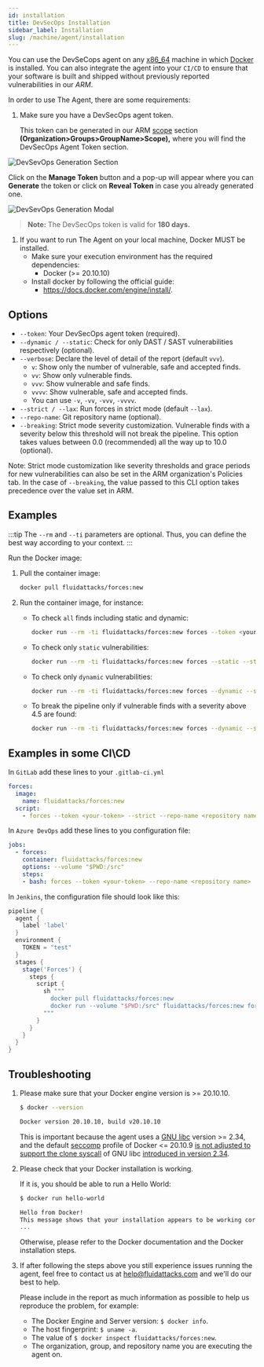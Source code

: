 ```yaml
---
id: installation
title: DevSecOps Installation
sidebar_label: Installation
slug: /machine/agent/installation
---
```


You can use the DevSeCops agent
on any [x86_64](https://en.wikipedia.org/wiki/X86-64)
machine in which [Docker](https://www.docker.com/) is installed.
You can also integrate the agent
into your `CI/CD` to ensure
that your software is built and shipped
without previously reported vulnerabilities
in our _ARM_.

In order to use The Agent,
there are some requirements:

1. Make sure you have
   a DevSecOps agent token.

   This token can be generated
   in our ARM [scope](/machine/web/groups/agent) section
   **(Organization>Groups>GroupName>Scope),**
   where you will find
   the DevSecOps Agent Token section.

![DevSevOps Generation Section](https://res.cloudinary.com/fluid-attacks/image/upload/v1663687225/docs/machine/agent/installation/dev_token_section.png)

Click on the **Manage Token** button
and a pop-up will appear
where you can **Generate** the token
or click on **Reveal Token**
in case you already generated one.

![DevSevOps Generation Modal](https://res.cloudinary.com/fluid-attacks/image/upload/v1663687225/docs/machine/agent/installation/manage_toke.png)

> **Note:** The DevSecOps token is valid for **180 days.**

1. If you want to run The Agent on your local machine,
   Docker MUST be installed.
   - Make sure your execution environment
     has the required dependencies:
     - Docker (>= 20.10.10)
   - Install docker by following
     the official guide:
     - <https://docs.docker.com/engine/install/>.

## Options

- `--token`: Your DevSecOps agent token (required).
- `--dynamic / --static`: Check for only DAST / SAST vulnerabilities
  respectively (optional).
- `--verbose`: Declare the level of detail of the report (default `vvv`).
  - `v`: Show only the number of vulnerable, safe and accepted finds.
  - `vv`: Show only vulnerable finds.
  - `vvv`: Show vulnerable and safe finds.
  - `vvvv`: Show vulnerable, safe and accepted finds.
  - You can use `-v`, `-vv`, `-vvv`, `-vvvv`.
- `--strict / --lax`: Run forces in strict mode (default `--lax`).
- `--repo-name`: Git repository name (optional).
- `--breaking`: Strict mode severity customization.
  Vulnerable finds
  with a severity below this threshold
  will not break the pipeline.
  This option takes values
  between 0.0 (recommended) all the way up to 10.0 (optional).

Note: Strict mode customization like severity thresholds
and grace periods for new vulnerabilities
can also be set in the ARM organization's Policies tab.
In the case of `--breaking`,
the value passed to this CLI option takes
precedence over the value set in ARM.

## Examples

:::tip
The `--rm` and
`--ti` parameters are optional.
Thus, you can define the best way according to your context.
:::

Run the Docker image:

1. Pull the container image:

   ```sh
   docker pull fluidattacks/forces:new
   ```

1. Run the container image, for instance:

   - To check `all` finds including static and dynamic:

     ```sh
     docker run --rm -ti fluidattacks/forces:new forces --token <your-token> -vvv
     ```

   - To check only `static` vulnerabilities:

     ```sh
     docker run --rm -ti fluidattacks/forces:new forces --static --strict --token <your-token>
     ```

   - To check only `dynamic` vulnerabilities:

     ```sh
     docker run --rm -ti fluidattacks/forces:new forces --dynamic --strict --token <your-token>
     ```

   - To break the pipeline only if vulnerable finds
     with a severity above 4.5 are found:

     ```sh
     docker run --rm -ti fluidattacks/forces:new forces --dynamic --strict --token <your-token> --breaking 4.5
     ```

## Examples in some CI\CD

In `GitLab` add these lines to your `.gitlab-ci.yml`

```yaml
forces:
  image:
    name: fluidattacks/forces:new
  script:
    - forces --token <your-token> --strict --repo-name <repository name>
```

In `Azure DevOps` add these lines to you configuration file:

```yaml
jobs:
  - forces:
    container: fluidattacks/forces:new
    options: --volume "$PWD:/src"
    steps:
    - bash: forces --token <your-token> --repo-name <repository name>
```

In `Jenkins`, the configuration file should look like this:

```groovy
pipeline {
  agent {
    label 'label'
  }
  environment {
    TOKEN = "test"
  }
  stages {
    stage('Forces') {
      steps {
        script {
          sh """
            docker pull fluidattacks/forces:new
            docker run --volume "$PWD:/src" fluidattacks/forces:new forces --token ${TOKEN} --repo-name <repository name>
          """
        }
      }
    }
  }
}
```

## Troubleshooting

1. Please make sure that your Docker engine version is >= 20.10.10.

   ```sh
   $ docker --version

   Docker version 20.10.10, build v20.10.10
   ```

   This is important because the agent
   uses a [GNU libc](https://www.gnu.org/software/libc/) version >= 2.34,
   and the
   default [seccomp](https://en.wikipedia.org/wiki/Seccomp) profile
   of Docker <= 20.10.9
   [is not adjusted to support the clone syscall](https://github.com/moby/moby/blob/v20.10.9/profiles/seccomp/default.json)
   of GNU libc
   [introduced in version 2.34](https://sourceware.org/git/?p=glibc.git;a=commit;h=d8ea0d0168b190bdf138a20358293c939509367f).

1. Please check that your Docker installation is working.

   If it is, you should be able to run a Hello World:

   ```sh
   $ docker run hello-world

   Hello from Docker!
   This message shows that your installation appears to be working correctly.
   ...
   ```

   Otherwise,
   please refer to the Docker documentation
   and the Docker installation steps.

1. If after following the steps above
   you still experience issues running the agent,
   feel free to contact us at [help@fluidattacks.com](mailto:help@fluidattacks.com)
   and we'll do our best to help.

   Please include in the report as much information as possible
   to help us reproduce the problem, for example:

   - The Docker Engine and Server version: `$ docker info`.
   - The host fingerprint: `$ uname -a`.
   - The value of `$ docker inspect fluidattacks/forces:new`.
   - The organization, group, and repository name you are executing the agent on.
